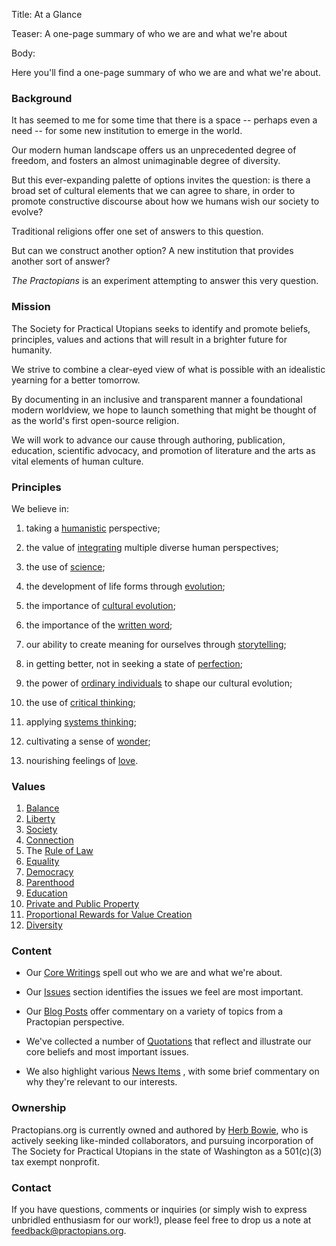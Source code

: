 Title: At a Glance

Teaser: A one-page summary of who we are and what we're about

Body:

Here you'll find a one-page summary of who we are and what we're about.


### Background

It has seemed to me for some time that there is a space -- perhaps even a need -- for some new institution to emerge in the world. 

Our modern human landscape offers us an unprecedented degree of freedom, and fosters an almost unimaginable degree of diversity. 

But this ever-expanding palette of options invites the question: is there a broad set of cultural elements that we can agree to share, in order to promote constructive discourse about how we humans wish our society to evolve? 

Traditional religions offer one set of answers to this question.

But can we construct another option? A new institution that provides another sort of answer?

*The Practopians* is an experiment attempting to answer this very question.


### Mission

The Society for Practical Utopians seeks to identify and promote beliefs, principles, values and actions that will result in a brighter future for humanity. 

We strive to combine a clear-eyed view of what is possible with an idealistic yearning for a better tomorrow. 

By documenting in an inclusive and transparent manner a foundational modern worldview, we hope to launch something that might be thought of as the world's first open-source religion. 

We will work to advance our cause through authoring, publication, education, scientific advocacy, and promotion of literature and the arts as vital elements of human culture.


### Principles

We believe in:

1. taking a [humanistic][humanism] perspective;

2. the value of [integrating][integral] multiple diverse human perspectives;

3. the use of [science][];

4. the development of life forms through [evolution][];

5. the importance of [cultural evolution][cultural-evolution];

6. the importance of the [written word][written-word];

7. our ability to create meaning for ourselves through [storytelling][stories];

8. in getting better, not in seeking a state of [perfection][imperfection];

9. the power of [ordinary individuals][individuals] to shape our cultural evolution;

10. the use of [critical thinking][critical-thinking];

11. applying [systems thinking][systemic];

12. cultivating a sense of [wonder][];

13. nourishing feelings of [love][].


### Values

1. [Balance][]
2. [Liberty][]
3. [Society][]
4. [Connection][]
5. The [Rule of Law][rule-of-law]
6. [Equality][]
7. [Democracy][]
8. [Parenthood][]
9. [Education][]
10. [Private and Public Property][property]
11. [Proportional Rewards for Value Creation][value-creation]
12. [Diversity][]


### Content

* Our [Core Writings](../core/) spell out who we are and what we're about.

* Our [Issues](../issues/) section identifies the issues we feel are most important.

* Our [Blog Posts](../blog/) offer commentary on a variety of topics from a Practopian perspective.

* We've collected a number of [Quotations](../quotes/) that reflect and illustrate our core beliefs and most important issues.

* We also highlight various [News Items](../news/) , with some brief commentary on why they're relevant to our interests.


### Ownership

Practopians.org is currently owned and authored by <a href="http://www.herbbowie.com" target="ref">Herb Bowie</a>, who is actively seeking like-minded collaborators, and pursuing incorporation of The Society for Practical Utopians in the state of Washington as a 501(c)(3) tax exempt nonprofit. 


### Contact

If you have questions, comments or inquiries (or simply wish to express unbridled enthusiasm for our work!), please feel free to drop us a note at [feedback@practopians.org](mailto:feedback@practopians.org). 


[balance]:            ../tags/balance.html
[connection]:         ../tags/connection.html
[critical-thinking]:  ../tags/critical-thinking.html
[cultural-evolution]: ../tags/cultural-evolution.html
[democracy]:          ../tags/democracy.html
[diversity]:          ../tags/diversity.html
[education]:          ../tags/education.html
[equality]:           ../tags/equality.html
[evolution]:          ../tags/evolution.html
[governance]:         ../tags/governance.html
[hierarchy]:          ../tags/hierarchy.html
[humanism]:           ../tags/humanism.html
[imperfection]:       ../tags/imperfection.html
[individuals]:        ../tags/individuals.html
[integral]:           ../tags/integral.html
[liberty]:            ../tags/liberty.html
[love]:               ../tags/love.html
[parenthood]:         ../tags/parenthood.html
[property]:           ../tags/property.html
[rule-of-law]:        ../tags/rule-of-law.html
[science]:            ../tags/science.html
[society]:            ../tags/society.html
[stories]:			  ../tags/stories.html
[storytelling]:       ../tags/storytelling.html
[systemic]:           ../tags/systemic.html
[toolmaking]:         ../tags/toolmaking.html
[value-creation]:     ../tags/value-creation.html
[wonder]:             ../tags/wonder.html
[written-word]:       ../tags/written-word.html


